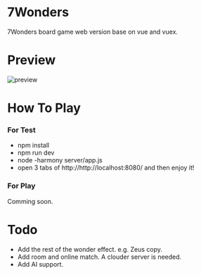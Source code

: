 # 7Wonders
7Wonders board game web version base on vue and vuex.

# Preview
![preview](https://github.com//luowenxing/7Wonders/blob/master/preview.png?raw=true)

# How To Play
### For Test
* npm install
* npm run dev
* node -harmony server/app.js
* open 3 tabs of http://http://localhost:8080/ and then enjoy it!

### For Play
Comming soon.

# Todo
* Add the rest of the wonder effect. e.g. Zeus copy.
* Add room and online match. A clouder server is needed.
* Add AI support.
